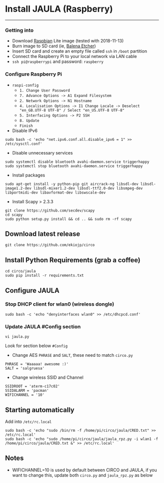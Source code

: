 # Install JAULA (Raspberry)
***
### Getting into
* Download [Raspbian](https://www.raspberrypi.org/downloads/raspbian/) Lite image (tested with 2018-11-13)
* Burn image to SD card (ie, [Balena Etcher](https://www.balena.io/etcher/))
* Insert SD card and create an empty file called `ssh` in `/boot` partition
* Connect the Raspberry Pi to your local network via LAN cable
* `ssh pi@raspberrypi` and password: `raspberry`
### Configure Raspberry Pi
* `raspi-config`
  * `1. Change User Password`
  * `7. Advance Options -> A1 Expand Filesystem`
  * `2. Network Options -> N1 Hostname`
  * `4. Localisation Options -> I1 Change Locale -> Deselect "en_GB.UTF-8 UTF-8" / Select "en_US.UTF-8 UTF-8"`
  * `5. Interfacing Options -> P2 SSH`
  * `8. Update`
  * `Finish`
* Disable IPv6
```
sudo bash -c 'echo "net.ipv6.conf.all.disable_ipv6 = 1" >> /etc/sysctl.conf'
```
* Disable unnecessary services
```
sudo systemctl disable bluetooth avahi-daemon.service triggerhappy
sudo systemctl stop bluetooth avahi-daemon.service triggerhappy
```
* Install packages
```
sudo apt-get install -y python-pip git aircrack-ng libsdl-dev libsdl-image1.2-dev libsdl-mixer1.2-dev libsdl-ttf2.0-dev libsmpeg-dev libportmidi-dev libavformat-dev libswscale-dev
```
* Install Scapy > 2.3.3
```
git clone https://github.com/secdev/scapy
cd scapy
sudo python setup.py install && cd .. && sudo rm -rf scapy
```
## Download latest release
```
git clone https://github.com/ekiojp/circo
```
## Install Python Requirements (grab a coffee)
```
cd circo/jaula
sudo pip install -r requirements.txt
```

## Configure JAULA
### Stop DHCP client for wlan0 (wireless dongle)
```
sudo bash -c 'echo "denyinterfaces wlan0" >> /etc/dhcpcd.conf'
```
### Update JAULA #Config section
``` 
vi jaula.py
```
Look for section below `#Config`

* Change AES `PHRASE` and `SALT`, these need to match `circo.py`
```
PHRASE = 'Waaaaa! awesome :)'
SALT = 'salgruesa'
```
* Change wireless SSID and Channel
```
SSIDROOT = 'aterm-c17c02'
SSIDALARM = 'pacman'
WIFICHANNEL = '10'
```

## Starting automatically 
Add into `/etc/rc.local` 
```
sudo bash -c 'echo "sudo /bin/rm -f /home/pi/circo/jaula/CRED.txt" >> /etc/rc.local'
sudo bash -c 'echo "sudo /home/pi/circo/jaula/jaula_rpz.py -i wlan1 -f /home/pi/circo/jaula/CRED.txt &" >> /etc/rc.local'
```

## Notes
* WIFICHANNEL=10 is used by default between CIRCO and JAULA, if you want to change
  this, update both `circo.py` and `jaula_rpz.py` as below
